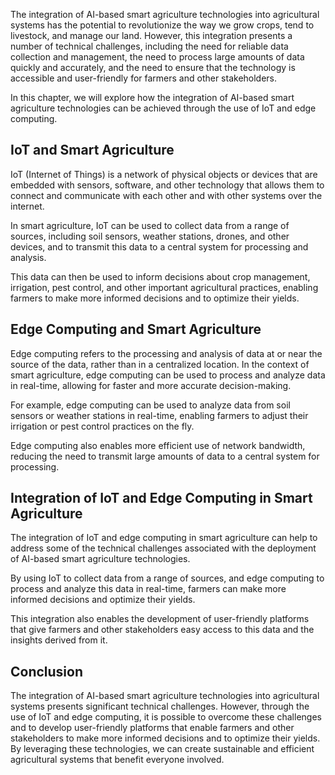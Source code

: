 
The integration of AI-based smart agriculture technologies into agricultural systems has the potential to revolutionize the way we grow crops, tend to livestock, and manage our land. However, this integration presents a number of technical challenges, including the need for reliable data collection and management, the need to process large amounts of data quickly and accurately, and the need to ensure that the technology is accessible and user-friendly for farmers and other stakeholders.

In this chapter, we will explore how the integration of AI-based smart agriculture technologies can be achieved through the use of IoT and edge computing.

IoT and Smart Agriculture
-------------------------

IoT (Internet of Things) is a network of physical objects or devices that are embedded with sensors, software, and other technology that allows them to connect and communicate with each other and with other systems over the internet.

In smart agriculture, IoT can be used to collect data from a range of sources, including soil sensors, weather stations, drones, and other devices, and to transmit this data to a central system for processing and analysis.

This data can then be used to inform decisions about crop management, irrigation, pest control, and other important agricultural practices, enabling farmers to make more informed decisions and to optimize their yields.

Edge Computing and Smart Agriculture
------------------------------------

Edge computing refers to the processing and analysis of data at or near the source of the data, rather than in a centralized location. In the context of smart agriculture, edge computing can be used to process and analyze data in real-time, allowing for faster and more accurate decision-making.

For example, edge computing can be used to analyze data from soil sensors or weather stations in real-time, enabling farmers to adjust their irrigation or pest control practices on the fly.

Edge computing also enables more efficient use of network bandwidth, reducing the need to transmit large amounts of data to a central system for processing.

Integration of IoT and Edge Computing in Smart Agriculture
----------------------------------------------------------

The integration of IoT and edge computing in smart agriculture can help to address some of the technical challenges associated with the deployment of AI-based smart agriculture technologies.

By using IoT to collect data from a range of sources, and edge computing to process and analyze this data in real-time, farmers can make more informed decisions and optimize their yields.

This integration also enables the development of user-friendly platforms that give farmers and other stakeholders easy access to this data and the insights derived from it.

Conclusion
----------

The integration of AI-based smart agriculture technologies into agricultural systems presents significant technical challenges. However, through the use of IoT and edge computing, it is possible to overcome these challenges and to develop user-friendly platforms that enable farmers and other stakeholders to make more informed decisions and to optimize their yields. By leveraging these technologies, we can create sustainable and efficient agricultural systems that benefit everyone involved.
